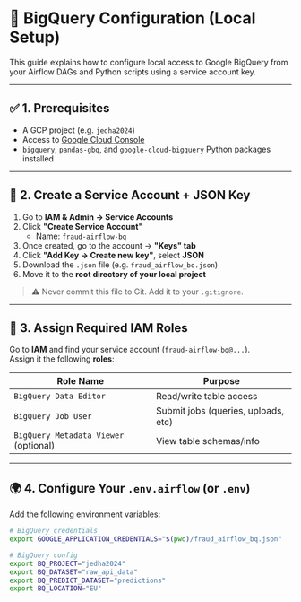 # 🔧 BigQuery Configuration (Local Setup)

This guide explains how to configure local access to Google BigQuery from your Airflow DAGs and Python scripts using a service account key.

---

## ✅ 1. Prerequisites

- A GCP project (e.g. `jedha2024`)
- Access to [Google Cloud Console](https://console.cloud.google.com)
- `bigquery`, `pandas-gbq`, and `google-cloud-bigquery` Python packages installed

---

## 🔐 2. Create a Service Account + JSON Key

1. Go to **IAM & Admin → Service Accounts**
2. Click **"Create Service Account"**
   - Name: `fraud-airflow-bq`
3. Once created, go to the account → **"Keys" tab**
4. Click **"Add Key → Create new key"**, select **JSON**
5. Download the `.json` file (e.g. `fraud_airflow_bq.json`)
6. Move it to the **root directory of your local project**

> ⚠️ Never commit this file to Git. Add it to your `.gitignore`.

---

## 🛂 3. Assign Required IAM Roles

Go to **IAM** and find your service account (`fraud-airflow-bq@...`).  
Assign it the following **roles**:

| Role Name               | Purpose                             |
|------------------------|-------------------------------------|
| `BigQuery Data Editor` | Read/write table access             |
| `BigQuery Job User`    | Submit jobs (queries, uploads, etc) |
| `BigQuery Metadata Viewer` (optional) | View table schemas/info |

---

## 🌍 4. Configure Your `.env.airflow` (or `.env`)

Add the following environment variables:

```bash
# BigQuery credentials
export GOOGLE_APPLICATION_CREDENTIALS="$(pwd)/fraud_airflow_bq.json"

# BigQuery config
export BQ_PROJECT="jedha2024"
export BQ_DATASET="raw_api_data"
export BQ_PREDICT_DATASET="predictions"
export BQ_LOCATION="EU"
